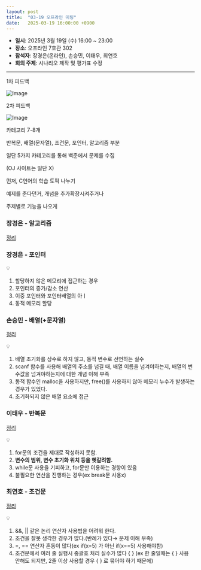 ```yaml
---
layout: post
title:  "03-19 오프라인 미팅"
date:   2025-03-19 16:00:00 +0900
---
```


- **일시**: 2025년 3월 19일 (수) 16:00 ~ 23:00
- **장소**: 오프라인 7호관 302
- **참석자**: 장경은(온라인), 손승민, 이태우, 최연호
- **회의 주제**: 시나리오 제작 및 평가표 수정

---

1차 피드백

![Image](https://github.com/user-attachments/assets/dc717c24-a068-4b58-939e-0af0624acf1e)


2차 피드백

![Image](https://github.com/user-attachments/assets/35602b1a-eae6-49a4-a4ef-f913d2ea24af)

카테고리 7-8개

반복문, 배열(문자열), 조건문, 포인터, 알고리즘 부분

일단 5가지 카테고리를 통해 백준에서 문제를 수집

(OJ 사이트는 일단 X)

먼저, C언어의 학습 토픽 나누기

예제를 준다던거, 개념을 추가확장시켜주거나

주제별로 기능을 나오게

### 장경은 - 알고리즘

[정리](https://www.notion.so/1bb4378af66f8021afb6fdf9cbd89487?pvs=21)

### 장경은 - 포인터

[](https://www.notion.so/1bb4378af66f80f38514eae1d738c9f2?pvs=21)

<aside>
💡

1. 할당하지 않은 메모리에 접근하는 경우
2. 포인터의 증가/감소 연산
3. 이중 포인터와 포인터배열의 아ㅣ
4. 동적 메모리 할당
</aside>

### 손승민 - 배열(+문자열)

[정리](https://www.notion.so/1bb4378af66f80c7a034c23948f6fbb8?pvs=21)

<aside>
💡

1. 배열 초기화를 상수로 하지 않고, 동적 변수로 선언하는 실수
2. scanf 함수를 사용해 배열의 주소를 넘길 때, 배열 이름을 넘겨야하는지, 배열의 변수값을 넘겨야하는지에 대한 개념 이해 부족
3. 동적 함수인 malloc을 사용하지만, free()를 사용하지 않아 메모리 누수가 발생하는 경우가 있었다.
4. 초기화되지 않은 배열 요소에 접근
</aside>

### 이태우 - 반복문

[정리](https://www.notion.so/1bb4378af66f80229b6eed86b1633cd2?pvs=21)

<aside>
💡

1. for문의 조건을 제대로 작성하지 못함.
2. **변수의 범위, 변수 초기화 위치 등을 헷갈려함.**
3. while문 사용을 기피하고, for문만 이용하는 경향이 있음
4. 불필요한 연산을 진행하는 경우(ex break문 사용x)
</aside>

### 최연호 - 조건문

[정리](https://www.notion.so/1bb4378af66f80c5a085f2687eebb7b7?pvs=21)

<aside>
💡

1. &&, || 같은 논리 연산자 사용법을 어려워 한다.
2. 조건을 잘못 생각한 경우가 많다.(반례가 있다→ 문제 이해 부족)
3. =, == 연산자 혼동이 많다(ex    if(x=5) 가 아닌 if(x==5) 사용해야함)
4. 조건문에서 여러 줄 실행시  중괄호 처리 실수가 많다 { } (ex   한 줄일때는 { } 사용 안해도 되지만, 2줄 이상 사용할 경우 { } 로 묶어야 하기 때문에)
</aside>